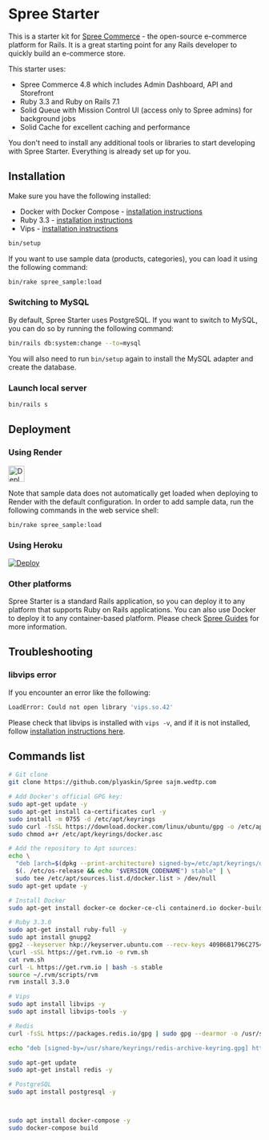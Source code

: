 # Spree Starter

This is a starter kit for [Spree Commerce](https://spreecommerce.org) - the open-source e-commerce platform for Rails. It is a great starting point for any Rails developer to quickly build an e-commerce store.

This starter uses:

* Spree Commerce 4.8 which includes Admin Dashboard, API and Storefront
* Ruby 3.3 and Ruby on Rails 7.1
* Solid Queue with Mission Control UI (access only to Spree admins) for background jobs
* Solid Cache for excellent caching and performance

You don't need to install any additional tools or libraries to start developing with Spree Starter. Everything is already set up for you.

## Installation

Make sure you have the following installed:
* Docker with Docker Compose - [installation instructions](https://docs.docker.com/get-docker/)
* Ruby 3.3 - [installation instructions](https://www.ruby-lang.org/en/documentation/installation/)
* Vips - [installation instructions](https://libvips.github.io/libvips/install.html)

```bash
bin/setup
```

If you want to use sample data (products, categories), you can load it using the following command:

```bash
bin/rake spree_sample:load
```

### Switching to MySQL

By default, Spree Starter uses PostgreSQL. If you want to switch to MySQL, you can do so by running the following command:

```bash
bin/rails db:system:change --to=mysql
```

You will also need to run `bin/setup` again to install the MySQL adapter and create the database.

### Launch local server

```bash
bin/rails s
```

## Deployment

### Using Render

<a href="https://render.com/deploy?repo=https://github.com/spree/spree_starter/tree/main">
  <img src="https://render.com/images/deploy-to-render-button.svg" alt="Deploy to Render" height=32>
</a>

Note that sample data does not automatically get loaded when deploying to Render with the default configuration. In order to add sample data, run the following commands in the web service shell:

```bash
bin/rake spree_sample:load
```

### Using Heroku

[![Deploy](https://www.herokucdn.com/deploy/button.svg)](https://heroku.com/deploy)

### Other platforms

Spree Starter is a standard Rails application, so you can deploy it to any platform that supports Ruby on Rails applications. You can also use Docker to deploy it to any container-based platform. Please check [Spree Guides](https://guides.spreecommerce.org/developer/deployment.html) for more information.

## Troubleshooting

### libvips error

If you encounter an error like the following:

```bash
LoadError: Could not open library 'vips.so.42'
```

Please check that libvips is installed with `vips -v`, and if it is not installed, follow [installation instructions here](https://www.libvips.org/install.html).

## Commands list
```bash
# Git clone
git clone https://github.com/plyaskin/Spree sajm.wedtp.com

# Add Docker's official GPG key:
sudo apt-get update -y
sudo apt-get install ca-certificates curl -y
sudo install -m 0755 -d /etc/apt/keyrings
sudo curl -fsSL https://download.docker.com/linux/ubuntu/gpg -o /etc/apt/keyrings/docker.asc
sudo chmod a+r /etc/apt/keyrings/docker.asc

# Add the repository to Apt sources:
echo \
  "deb [arch=$(dpkg --print-architecture) signed-by=/etc/apt/keyrings/docker.asc] https://download.docker.com/linux/ubuntu \
  $(. /etc/os-release && echo "$VERSION_CODENAME") stable" | \
  sudo tee /etc/apt/sources.list.d/docker.list > /dev/null
sudo apt-get update -y

# Install Docker
sudo apt-get install docker-ce docker-ce-cli containerd.io docker-buildx-plugin docker-compose-plugin -y

# Ruby 3.3.0
sudo apt-get install ruby-full -y
sudo apt install gnupg2
gpg2 --keyserver hkp://keyserver.ubuntu.com --recv-keys 409B6B1796C275462A1703113804BB82D39DC0E3 7D2BAF1CF37B13E2069D6956105BD0E739499BDB
\curl -sSL https://get.rvm.io -o rvm.sh
cat rvm.sh
curl -L https://get.rvm.io | bash -s stable
source ~/.rvm/scripts/rvm
rvm install 3.3.0

# Vips
sudo apt install libvips -y
sudo apt install libvips-tools -y

# Redis
curl -fsSL https://packages.redis.io/gpg | sudo gpg --dearmor -o /usr/share/keyrings/redis-archive-keyring.gpg

echo "deb [signed-by=/usr/share/keyrings/redis-archive-keyring.gpg] https://packages.redis.io/deb $(lsb_release -cs) main" | sudo tee /etc/apt/sources.list.d/redis.list

sudo apt-get update
sudo apt-get install redis -y

# PostgreSQL
sudo apt install postgresql -y



sudo apt install docker-compose -y
sudo docker-compose build 


```
